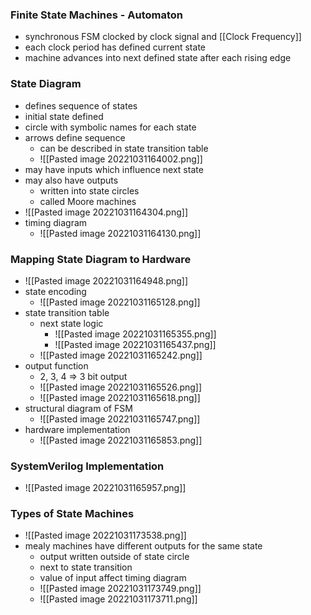 ### Finite State Machines - Automaton

+ synchronous FSM clocked by clock signal and [[Clock Frequency]]
+ each clock period has defined current state
+ machine advances into next defined state after each rising edge

### State Diagram
+ defines sequence of states
+ initial state defined
+ circle with symbolic names for each state
+ arrows define sequence
	+ can be described in state transition table
	+ ![[Pasted image 20221031164002.png]]
+ may have inputs which influence next state
+ may also have outputs 
	+ written into state circles
	+ called Moore machines
+ ![[Pasted image 20221031164304.png]]
+ timing diagram
	+ ![[Pasted image 20221031164130.png]]

### Mapping State Diagram to Hardware
+ ![[Pasted image 20221031164948.png]]
+ state encoding
	+ ![[Pasted image 20221031165128.png]]
+ state transition table
	+ next state logic
		+ ![[Pasted image 20221031165355.png]]
		+ ![[Pasted image 20221031165437.png]]
	+ ![[Pasted image 20221031165242.png]]
+ output function
	+ 2, 3, 4 => 3 bit output
	+ ![[Pasted image 20221031165526.png]]
	+ ![[Pasted image 20221031165618.png]]
+ structural diagram of FSM
	+ ![[Pasted image 20221031165747.png]]
+ hardware implementation
	+ ![[Pasted image 20221031165853.png]]

### SystemVerilog Implementation
+ ![[Pasted image 20221031165957.png]]

### Types of State Machines
+ ![[Pasted image 20221031173538.png]]
+ mealy machines have different outputs for the same state
	+ output written outside of state circle
	+ next to state transition
	+ value of input affect timing diagram
	+ ![[Pasted image 20221031173749.png]]
	+ ![[Pasted image 20221031173711.png]]